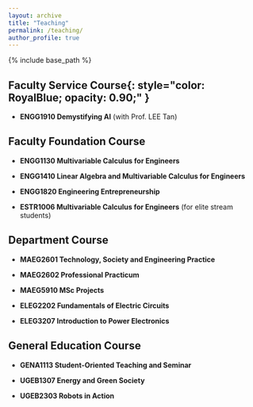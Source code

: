 ```yaml
---
layout: archive
title: "Teaching"
permalink: /teaching/
author_profile: true
---
```


{% include base_path %}

**Faculty Service Course**{: style="color: RoyalBlue; opacity: 0.90;" }
--------------------------

* **ENGG1910 Demystifying AI** (with Prof. LEE Tan) 

Faculty Foundation Course
----------------------

* **ENGG1130 Multivariable Calculus for Engineers** 

* **ENGG1410 Linear Algebra and Multivariable Calculus for Engineers** 

* **ENGG1820 Engineering Entrepreneurship** 

* **ESTR1006 Multivariable Calculus for Engineers** (for elite stream students)

Department Course
-----------------

* **MAEG2601 Technology, Society and Engineering Practice** 

* **MAEG2602 Professional Practicum** 

* **MAEG5910 MSc Projects** 

* **ELEG2202 Fundamentals of Electric Circuits**

* **ELEG3207 Introduction to Power Electronics**

General Education Course
------------------------

* **GENA1113 Student-Oriented Teaching and Seminar** 

* **UGEB1307 Energy and Green Society** 

* **UGEB2303 Robots in Action** 


